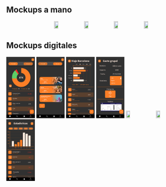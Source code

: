 ## Mockups a mano

<p align="center">
<img src="https://github.com/alvaroddiaz/APM/assets/72129484/89b15be5-28fb-471b-a999-868108dfb859" width="15%" height="15%">
<img src="https://github.com/alvaroddiaz/APM/assets/72129484/554c20d3-a38c-4824-881e-2267944ddfd3" width="15%" height="15%">
<img src="https://github.com/alvaroddiaz/APM/assets/72129484/a6f39189-43dd-4123-bf88-bf23657ec992" width="15%" height="15%">
<img src="https://github.com/alvaroddiaz/APM/assets/72129484/2e06f2b3-c410-4057-9a18-5934565f7f09" width="15%" height="15%">
</p>


## Mockups digitales
<img src="https://github.com/alvaroddiaz/APM/blob/main/img/Mockups/Pantalla%20principal.png" width="15%" height="15%">
<img src="https://github.com/alvaroddiaz/APM/blob/main/img/Mockups/Grupos.png" width="15%" height="15%">
<img src="https://github.com/alvaroddiaz/APM/blob/main/img/Mockups/Grupo%20Barcelona.png" width="15%" height="15%">
<img src="https://github.com/alvaroddiaz/APM/blob/main/img/Mockups/Nuevo%20gasto%20grupal.png" width="15%" height="15%">
<img src="https://github.com/alvaroddiaz/APM/blob/main/img/Mockups/Categorías.png" width="15%" height="15%">
<img src="https://github.com/alvaroddiaz/APM/blob/main/img/Mockups/Eliminar%20categorías.png" width="15%" height="15%">
<img src="https://github.com/alvaroddiaz/APM/blob/main/img/Mockups/Graficos.png" width="15%" height="15%">

